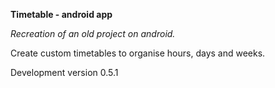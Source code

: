 **Timetable - android app**

_Recreation of an old project on android._

Create custom timetables to organise hours, days and weeks.

Development version 0.5.1
